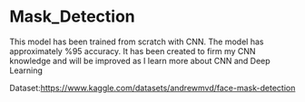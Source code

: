 # Mask_Detection
This model has been trained from scratch with CNN. The model has approximately %95 accuracy. It has been created to firm my CNN knowledge and will be improved as I learn more about CNN and Deep Learning

Dataset:https://www.kaggle.com/datasets/andrewmvd/face-mask-detection
